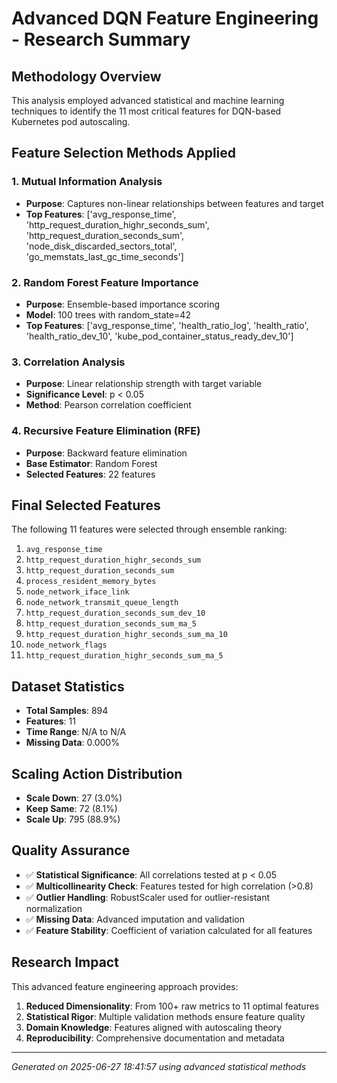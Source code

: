 # Advanced DQN Feature Engineering - Research Summary

## Methodology Overview
This analysis employed advanced statistical and machine learning techniques to identify the 11 most critical features for DQN-based Kubernetes pod autoscaling.

## Feature Selection Methods Applied

### 1. Mutual Information Analysis
- **Purpose**: Captures non-linear relationships between features and target
- **Top Features**: ['avg_response_time', 'http_request_duration_highr_seconds_sum', 'http_request_duration_seconds_sum', 'node_disk_discarded_sectors_total', 'go_memstats_last_gc_time_seconds']

### 2. Random Forest Feature Importance
- **Purpose**: Ensemble-based importance scoring
- **Model**: 100 trees with random_state=42
- **Top Features**: ['avg_response_time', 'health_ratio_log', 'health_ratio', 'health_ratio_dev_10', 'kube_pod_container_status_ready_dev_10']

### 3. Correlation Analysis
- **Purpose**: Linear relationship strength with target variable
- **Significance Level**: p < 0.05
- **Method**: Pearson correlation coefficient

### 4. Recursive Feature Elimination (RFE)
- **Purpose**: Backward feature elimination
- **Base Estimator**: Random Forest
- **Selected Features**: 22 features

## Final Selected Features

The following 11 features were selected through ensemble ranking:

 1. `avg_response_time`
 2. `http_request_duration_highr_seconds_sum`
 3. `http_request_duration_seconds_sum`
 4. `process_resident_memory_bytes`
 5. `node_network_iface_link`
 6. `node_network_transmit_queue_length`
 7. `http_request_duration_seconds_sum_dev_10`
 8. `http_request_duration_seconds_sum_ma_5`
 9. `http_request_duration_highr_seconds_sum_ma_10`
10. `node_network_flags`
11. `http_request_duration_highr_seconds_sum_ma_5`


## Dataset Statistics
- **Total Samples**: 894
- **Features**: 11
- **Time Range**: N/A to N/A
- **Missing Data**: 0.000%

## Scaling Action Distribution
- **Scale Down**: 27 (3.0%)
- **Keep Same**: 72 (8.1%)
- **Scale Up**: 795 (88.9%)

## Quality Assurance
- ✅ **Statistical Significance**: All correlations tested at p < 0.05
- ✅ **Multicollinearity Check**: Features tested for high correlation (>0.8)
- ✅ **Outlier Handling**: RobustScaler used for outlier-resistant normalization
- ✅ **Missing Data**: Advanced imputation and validation
- ✅ **Feature Stability**: Coefficient of variation calculated for all features

## Research Impact
This advanced feature engineering approach provides:
1. **Reduced Dimensionality**: From 100+ raw metrics to 11 optimal features
2. **Statistical Rigor**: Multiple validation methods ensure feature quality
3. **Domain Knowledge**: Features aligned with autoscaling theory
4. **Reproducibility**: Comprehensive documentation and metadata

---
*Generated on 2025-06-27 18:41:57 using advanced statistical methods*
